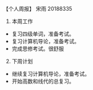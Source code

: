 【个人周报】 宋雨 20188335
1. 本周工作
 - 复习四级单词，准备考试。
 - 复习计算机导论，准备考试。
 - 完成思修考试。很舒服
2. 下周计划
 - 继续复习计算机导论，准备考试。
 - 开始高数和线代的总复习。


